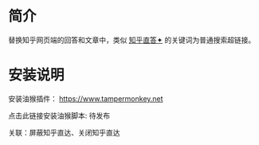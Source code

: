 # 简介

替换知乎网页端的回答和文章中，类似 [知乎直答✦](https://zhida.zhihu.com/) 的关键词为普通搜索超链接。

# 安装说明

安装油猴插件： https://www.tampermonkey.net

点击此链接安装油猴脚本: 待发布

关联：屏蔽知乎直达、关闭知乎直达
